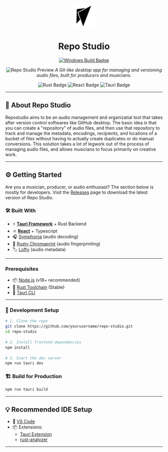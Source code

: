 <p align="center">
  <img src="./app-icon.png" alt="Repo Studio Icon" width="75"/>
</p>
<h1 align="center">Repo Studio</h1>
<div align="center">
  <a href="https://github.com/JohnKearney1/repostudio/releases">
    <img src="https://github.com/JohnKearney1/repostudio/actions/workflows/build.yml/badge.svg?branch=main" alt="Windows Build Badge" />
  </a>
</div>

<p align="center">
    <img src="./assets/demo.gif" alt="Repo Studio Preview"/>
    <i>A Git-like desktop app for managing and versioning audio files, built for producers and musicians.</i>
</p>

<p align="center">
  <p align="center">
    <img src="https://img.shields.io/badge/Made%20with-Rust-ff0000?style=for-the-badge&logo=rust" alt="Rust Badge">
    <img src="https://img.shields.io/badge/Frontend-React%20-00d8ff?style=for-the-badge&logo=react" alt="React Badge">
    <img src="https://img.shields.io/badge/Backend-Tauri-FFC107?style=for-the-badge&logo=tauri" alt="Tauri Badge">
  </p>
</p>

---

## 🚀 About Repo Studio

Repostudio aims to be an audio management and organizatial tool that takes after version control softwares like GitHub desktop. The basic idea is that you can create a "repository" of audio files, and then use that repository to track and manage the metadata, encodings, recipients, and locations of a bucket of files without having to actually create duplicates or do manual conversions. This solution takes a lot of legwork out of the process of managing audio files, and allows musicians to focus primarily on creative work.

---

## ⚙️ Getting Started

Are you a musician, producer, or audio enthusiast? The section below is mostly for developers.
Visit the [Releases](https://github.com/JohnKearney1/repostudio/releases) page to download the latest version of Repo Studio.

### 🛠️ Built With
- ⚡ **[Tauri Framework](https://tauri.app/)** + Rust Backend
- ⚛️ **[React](https://reactjs.org/)** + Typescript
- 🎧 [Symphonia](https://github.com/pdeljanov/Symphonia) (audio decoding)  
- 🧬 [Rusty Chromaprint](https://github.com/acoustid/rusty-chromaprint) (audio fingerprinting)  
- 🏷️ [Lofty](https://github.com/Serial-ATA/lofty-rs) (audio metadata)

---

### Prerequisites
- 📦 [Node.js](https://nodejs.org/) (v18+ recommended)
- 🦀 [Rust Toolchain](https://rustup.rs/) (Stable)
- 🔧 [Tauri CLI](https://tauri.app/v1/guides/getting-started/prerequisites/)  

---

### 🔨 Development Setup
```bash
# 1. Clone the repo
git clone https://github.com/yourusername/repo-studio.git
cd repo-studio

# 2. Install frontend dependencies
npm install

# 3. Start the dev server
npm run tauri dev
```

### 🏗️ Build for Production
```bash
npm run tauri build
```

---

## 💡 Recommended IDE Setup
- 📝 [VS Code](https://code.visualstudio.com/)
- 📦 Extensions:  
  - [Tauri Extension](https://marketplace.visualstudio.com/items?itemName=tauri-apps.tauri-vscode)  
  - [rust-analyzer](https://marketplace.visualstudio.com/items?itemName=rust-lang.rust-analyzer)

---